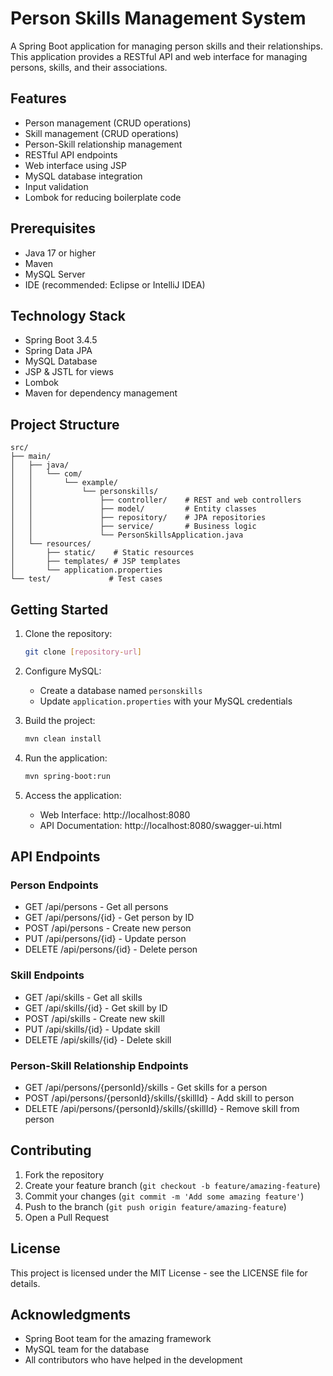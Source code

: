 # Person Skills Management System

A Spring Boot application for managing person skills and their relationships. This application provides a RESTful API and web interface for managing persons, skills, and their associations.

## Features

- Person management (CRUD operations)
- Skill management (CRUD operations)
- Person-Skill relationship management
- RESTful API endpoints
- Web interface using JSP
- MySQL database integration
- Input validation
- Lombok for reducing boilerplate code

## Prerequisites

- Java 17 or higher
- Maven
- MySQL Server
- IDE (recommended: Eclipse or IntelliJ IDEA)

## Technology Stack

- Spring Boot 3.4.5
- Spring Data JPA
- MySQL Database
- JSP & JSTL for views
- Lombok
- Maven for dependency management

## Project Structure

```
src/
├── main/
│   ├── java/
│   │   └── com/
│   │       └── example/
│   │           └── personskills/
│   │               ├── controller/    # REST and web controllers
│   │               ├── model/         # Entity classes
│   │               ├── repository/    # JPA repositories
│   │               ├── service/       # Business logic
│   │               └── PersonSkillsApplication.java
│   └── resources/
│       ├── static/    # Static resources
│       ├── templates/ # JSP templates
│       └── application.properties
└── test/             # Test cases
```

## Getting Started

1. Clone the repository:
   ```bash
   git clone [repository-url]
   ```

2. Configure MySQL:
   - Create a database named `personskills`
   - Update `application.properties` with your MySQL credentials

3. Build the project:
   ```bash
   mvn clean install
   ```

4. Run the application:
   ```bash
   mvn spring-boot:run
   ```

5. Access the application:
   - Web Interface: http://localhost:8080
   - API Documentation: http://localhost:8080/swagger-ui.html

## API Endpoints

### Person Endpoints
- GET /api/persons - Get all persons
- GET /api/persons/{id} - Get person by ID
- POST /api/persons - Create new person
- PUT /api/persons/{id} - Update person
- DELETE /api/persons/{id} - Delete person

### Skill Endpoints
- GET /api/skills - Get all skills
- GET /api/skills/{id} - Get skill by ID
- POST /api/skills - Create new skill
- PUT /api/skills/{id} - Update skill
- DELETE /api/skills/{id} - Delete skill

### Person-Skill Relationship Endpoints
- GET /api/persons/{personId}/skills - Get skills for a person
- POST /api/persons/{personId}/skills/{skillId} - Add skill to person
- DELETE /api/persons/{personId}/skills/{skillId} - Remove skill from person

## Contributing

1. Fork the repository
2. Create your feature branch (`git checkout -b feature/amazing-feature`)
3. Commit your changes (`git commit -m 'Add some amazing feature'`)
4. Push to the branch (`git push origin feature/amazing-feature`)
5. Open a Pull Request

## License

This project is licensed under the MIT License - see the LICENSE file for details.

## Acknowledgments

- Spring Boot team for the amazing framework
- MySQL team for the database
- All contributors who have helped in the development 